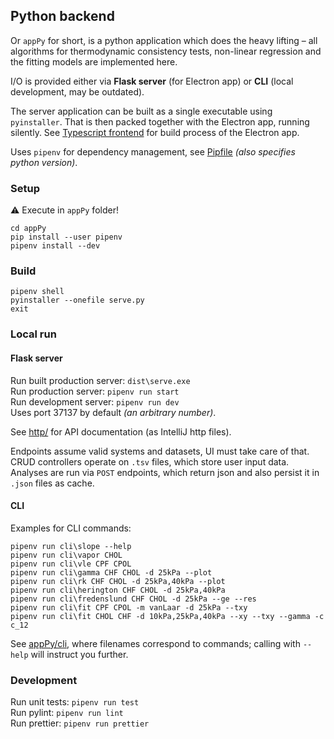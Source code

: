## Python backend

Or `appPy` for short, is a python application which does the heavy lifting –
all algorithms for thermodynamic consistency tests, non-linear regression and the fitting models are implemented here.

I/O is provided either via **Flask server** (for Electron app) or **CLI** (local development, may be outdated).

The server application can be built as a single executable using `pyinstaller`.
That is then packed together with the Electron app, running silently.
See [Typescript frontend](appUI.md) for build process of the Electron app.

Uses `pipenv` for dependency management, see [Pipfile](../appPy/Pipfile) _(also specifies python version)_.

### Setup
⚠ Execute in `appPy` folder!
```
cd appPy
pip install --user pipenv
pipenv install --dev
```

### Build
```
pipenv shell
pyinstaller --onefile serve.py
exit
```

### Local run

#### Flask server
Run built production server: `dist\serve.exe`  
Run production server: `pipenv run start`  
Run development server: `pipenv run dev`  
Uses port 37137 by default _(an arbitrary number)_.    

See [http/](../http) for API documentation (as IntelliJ http files).  

Endpoints assume valid systems and datasets, UI must take care of that.
CRUD controllers operate on `.tsv` files, which store user input data.
Analyses are run via `POST` endpoints, which return json and also persist it in `.json` files as cache.


#### CLI
Examples for CLI commands:
```
pipenv run cli\slope --help
pipenv run cli\vapor CHOL
pipenv run cli\vle CPF CPOL
pipenv run cli\gamma CHF CHOL -d 25kPa --plot
pipenv run cli\rk CHF CHOL -d 25kPa,40kPa --plot
pipenv run cli\herington CHF CHOL -d 25kPa,40kPa
pipenv run cli\fredenslund CHF CHOL -d 25kPa --ge --res
pipenv run cli\fit CPF CPOL -m vanLaar -d 25kPa --txy
pipenv run cli\fit CHOL CHF -d 10kPa,25kPa,40kPa --xy --txy --gamma -c c_12
```
See [appPy/cli](../appPy/cli), where filenames correspond to commands;
calling with `--help` will instruct you further.

### Development
Run unit tests: `pipenv run test`  
Run pylint: `pipenv run lint`  
Run prettier: `pipenv run prettier`
